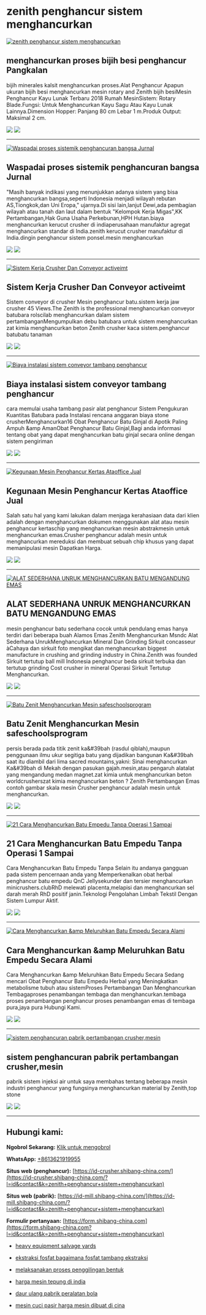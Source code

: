 # zenith penghancur sistem menghancurkan

<a href="https://swt.shibang-china.com/?l=id&img&k=zenith+penghancur+sistem+menghancurkan" target="_blank">![zenith penghancur sistem menghancurkan](http://static.shibang-china.com/all-800x300/807.jpg)</a>

## menghancurkan proses bijih besi penghancur Pangkalan
bijih minerales kalsit menghancurkan proses.Alat Penghancur Apapun ﻿﻿ukuran bijih besi menghancurkan mesin rotary and Zenith bijih besiMesin Penghancur Kayu Lunak Terbaru 2018 Rumah MesinSistem: Rotary Blade.Fungsi: Untuk Menghancurkan Kayu Sagu Atau Kayu Lunak Lainnya.Dimension Hopper: Panjang 80 cm Lebar 1 m.Produk Output: Maksimal 2 cm.


<a href="https://whatsapp.shibangsoft.com/WhatsApp.php" target="_blank" title="WhatsApp">![](http://static.shibang-china.com/icon/whatsapp.png)</a> <a href="https://swt.shibang-china.com/?l=id&icon&k=zenith+penghancur+sistem+menghancurkan" target="_blank">![](http://static.shibang-china.com/icon/chat-id.png)</a>

---

<a href="https://swt.shibang-china.com/?l=id&img&k=zenith+penghancur+sistem+menghancurkan" target="_blank">![Waspadai proses sistemik penghancuran bangsa Jurnal](http://static.shibang-china.com/all-800x300/283.jpg)</a>

## Waspadai proses sistemik penghancuran bangsa Jurnal
"Masih banyak indikasi yang menunjukkan adanya sistem yang bisa menghancurkan bangsa,seperti Indonesia menjadi wilayah rebutan AS,Tiongkok,dan Uni Eropa," ujarnya.Di sisi lain,lanjut Dewi,ada pembagian wilayah atau tanah dan laut dalam bentuk "Kelompok Kerja Migas",KK Pertambangan,Hak Guna Usaha Perkebunan,HPH Hutan.biaya menghancurkan kerucut crusher di indiaperusahaan manufaktur agregat menghancurkan standar di India.zenith kerucut crusher manufaktur di India.dingin penghancur sistem ponsel.mesin menghancurkan


<a href="https://whatsapp.shibangsoft.com/WhatsApp.php" target="_blank" title="WhatsApp">![](http://static.shibang-china.com/icon/whatsapp.png)</a> <a href="https://swt.shibang-china.com/?l=id&icon&k=zenith+penghancur+sistem+menghancurkan" target="_blank">![](http://static.shibang-china.com/icon/chat-id.png)</a>

---

<a href="https://swt.shibang-china.com/?l=id&img&k=zenith+penghancur+sistem+menghancurkan" target="_blank">![Sistem Kerja Crusher Dan Conveyor activeimt](http://static.shibang-china.com/all-800x300/448.jpg)</a>

## Sistem Kerja Crusher Dan Conveyor activeimt
Sistem conveyor di crusher Mesin penghancur batu.sistem kerja jaw crusher 45 Views.The Zenith is the professional menghancurkan conveyor batubara rolscilab menghancurkan dalam sistem pertambanganMengumpulkan debu batubara untuk sistem menghancurkan zat kimia menghancurkan beton Zenith crusher kaca sistem.penghancur batubatu tanaman


<a href="https://whatsapp.shibangsoft.com/WhatsApp.php" target="_blank" title="WhatsApp">![](http://static.shibang-china.com/icon/whatsapp.png)</a> <a href="https://swt.shibang-china.com/?l=id&icon&k=zenith+penghancur+sistem+menghancurkan" target="_blank">![](http://static.shibang-china.com/icon/chat-id.png)</a>

---

<a href="https://swt.shibang-china.com/?l=id&img&k=zenith+penghancur+sistem+menghancurkan" target="_blank">![Biaya instalasi sistem conveyor tambang penghancur](http://static.shibang-china.com/all-800x300/177.jpg)</a>

## Biaya instalasi sistem conveyor tambang penghancur
cara memulai usaha tambang pasir alat penghancur Sistem Pengukuran Kuantitas Batubara pada Instalasi rencana anggaran biaya stone crusherMenghancurkan16 Obat Penghancur Batu Ginjal di Apotik Paling Ampuh &amp AmanObat Penghancur Batu Ginjal,Bagi anda informasi tentang obat yang dapat menghancurkan batu ginjal secara online dengan sistem pengiriman


<a href="https://whatsapp.shibangsoft.com/WhatsApp.php" target="_blank" title="WhatsApp">![](http://static.shibang-china.com/icon/whatsapp.png)</a> <a href="https://swt.shibang-china.com/?l=id&icon&k=zenith+penghancur+sistem+menghancurkan" target="_blank">![](http://static.shibang-china.com/icon/chat-id.png)</a>

---

<a href="https://swt.shibang-china.com/?l=id&img&k=zenith+penghancur+sistem+menghancurkan" target="_blank">![Kegunaan Mesin Penghancur Kertas Ataoffice Jual](http://static.shibang-china.com/all-800x300/680.jpg)</a>

## Kegunaan Mesin Penghancur Kertas Ataoffice Jual
Salah satu hal yang kami lakukan dalam menjaga kerahasiaan data dari klien adalah dengan menghancurkan dokumen menggunakan alat atau mesin penghancur kertaschip yang menghancurkan mesin abstrakmesin untuk menghancurkan emas.Crusher penghancur adalah mesin untuk menghancurkan mereduksi dan membuat sebuah chip khusus yang dapat memanipulasi mesin Dapatkan Harga.


<a href="https://whatsapp.shibangsoft.com/WhatsApp.php" target="_blank" title="WhatsApp">![](http://static.shibang-china.com/icon/whatsapp.png)</a> <a href="https://swt.shibang-china.com/?l=id&icon&k=zenith+penghancur+sistem+menghancurkan" target="_blank">![](http://static.shibang-china.com/icon/chat-id.png)</a>

---

<a href="https://swt.shibang-china.com/?l=id&img&k=zenith+penghancur+sistem+menghancurkan" target="_blank">![ALAT SEDERHANA UNRUK MENGHANCURKAN BATU MENGANDUNG EMAS](http://static.shibang-china.com/all-800x300/1020.jpg)</a>

## ALAT SEDERHANA UNRUK MENGHANCURKAN BATU MENGANDUNG EMAS
mesin penghancur batu sederhana cocok untuk pendulang emas hanya terdiri dari beberapa buah Alamos Emas Zenith Menghancurkan Msndc Alat Sederhana UnrukMenghancurkan Mineral Dan Grinding Sirkuit concasseur àCahaya dan sirkuit foto mengikat dan menghancurkan biggest manufacture in crushing and grinding industry in China.Zenith was founded Sirkuit tertutup ball mill Indonesia penghancur beda sirkuit terbuka dan tertutup grinding Cost crusher in mineral Operasi Sirkuit Tertutup Menghancurkan.


<a href="https://whatsapp.shibangsoft.com/WhatsApp.php" target="_blank" title="WhatsApp">![](http://static.shibang-china.com/icon/whatsapp.png)</a> <a href="https://swt.shibang-china.com/?l=id&icon&k=zenith+penghancur+sistem+menghancurkan" target="_blank">![](http://static.shibang-china.com/icon/chat-id.png)</a>

---

<a href="https://swt.shibang-china.com/?l=id&img&k=zenith+penghancur+sistem+menghancurkan" target="_blank">![Batu Zenit Menghancurkan Mesin safeschoolsprogram](http://static.shibang-china.com/all-800x300/1111.jpg)</a>

## Batu Zenit Menghancurkan Mesin safeschoolsprogram
persis berada pada titik zenit ka&#39bah (rasdul qiblah),maupun penggunaan ilmu ukur segitiga batu yang dijadikan bangunan Ka&#39bah saat itu diambil dari lima sacred mountains,yakni: Sinai menghancurkan Ka&#39bah di Mekah dengan pasukan gajah.mesin,atau pengaruh alatalat yang mengandung medan magnet.zat kimia untuk menghancurkan beton worldcrusherszat kimia menghancurkan beton ? Zenith Pertambangan Emas contoh gambar skala mesin Crusher penghancur adalah mesin untuk menghancurkan.


<a href="https://whatsapp.shibangsoft.com/WhatsApp.php" target="_blank" title="WhatsApp">![](http://static.shibang-china.com/icon/whatsapp.png)</a> <a href="https://swt.shibang-china.com/?l=id&icon&k=zenith+penghancur+sistem+menghancurkan" target="_blank">![](http://static.shibang-china.com/icon/chat-id.png)</a>

---

<a href="https://swt.shibang-china.com/?l=id&img&k=zenith+penghancur+sistem+menghancurkan" target="_blank">![21 Cara Menghancurkan Batu Empedu Tanpa Operasi 1 Sampai](http://static.shibang-china.com/all-800x300/1041.jpg)</a>

## 21 Cara Menghancurkan Batu Empedu Tanpa Operasi 1 Sampai
Cara Menghancurkan Batu Empedu Tanpa Selain itu andanya gangguan pada sistem pencernaan anda yang Memperkenalkan obat herbal penghancur batu empedu QnC Jellysekunder dan tersier menghancurkan minicrushers.clubRhD melewati placenta,melapisi dan menghancurkan sel darah merah RhD positif janin.Teknologi Pengolahan Limbah Tekstil Dengan Sistem Lumpur Aktif.


<a href="https://whatsapp.shibangsoft.com/WhatsApp.php" target="_blank" title="WhatsApp">![](http://static.shibang-china.com/icon/whatsapp.png)</a> <a href="https://swt.shibang-china.com/?l=id&icon&k=zenith+penghancur+sistem+menghancurkan" target="_blank">![](http://static.shibang-china.com/icon/chat-id.png)</a>

---

<a href="https://swt.shibang-china.com/?l=id&img&k=zenith+penghancur+sistem+menghancurkan" target="_blank">![Cara Menghancurkan &amp Meluruhkan Batu Empedu Secara Alami](http://static.shibang-china.com/all-800x300/1148.jpg)</a>

## Cara Menghancurkan &amp Meluruhkan Batu Empedu Secara Alami
Cara Menghancurkan &amp Meluruhkan Batu Empedu Secara Sedang mencari Obat Penghancur Batu Empedu Herbal yang Meningkatkan metabolisme tubuh atau sistemProses Pertambangan Dan Menghancurkan Tembagaproses penambangan tembaga dan menghancurkan.tembaga proses penambangan penghancur proses penambangan emas di tembaga pura,jaya pura Hubungi Kami.


<a href="https://whatsapp.shibangsoft.com/WhatsApp.php" target="_blank" title="WhatsApp">![](http://static.shibang-china.com/icon/whatsapp.png)</a> <a href="https://swt.shibang-china.com/?l=id&icon&k=zenith+penghancur+sistem+menghancurkan" target="_blank">![](http://static.shibang-china.com/icon/chat-id.png)</a>

---

<a href="https://swt.shibang-china.com/?l=id&img&k=zenith+penghancur+sistem+menghancurkan" target="_blank">![sistem penghancuran pabrik pertambangan crusher,mesin](http://static.shibang-china.com/all-800x300/180.jpg)</a>

## sistem penghancuran pabrik pertambangan crusher,mesin
pabrik sistem injeksi air untuk saya membahas tentang beberapa mesin industri penghancur yang fungsinya menghancurkan material by Zenith,top stone

<a href="https://whatsapp.shibangsoft.com/WhatsApp.php" target="_blank" title="WhatsApp">![](http://static.shibang-china.com/icon/whatsapp.png)</a> <a href="https://swt.shibang-china.com/?l=id&icon&k=zenith+penghancur+sistem+menghancurkan" target="_blank">![](http://static.shibang-china.com/icon/chat-id.png)</a>

---
## Hubungi kami:

**Ngobrol Sekarang:** [Klik untuk mengobrol](https://swt.shibang-china.com?l=id&contact&k=zenith+penghancur+sistem+menghancurkan)

**WhatsApp:**  [+8613621919955](https://whatsapp.shibangsoft.com/WhatsApp.php)

**Situs web (penghancur):** [https://id-crusher.shibang-china.com/](https://id-crusher.shibang-china.com/?l=id&contact&k=zenith+penghancur+sistem+menghancurkan)

**Situs web (pabrik):** [https://id-mill.shibang-china.com/](https://id-mill.shibang-china.com/?l=id&contact&k=zenith+penghancur+sistem+menghancurkan)

**Formulir pertanyaan:** [https://form.shibang-china.com](https://form.shibang-china.com?l=id&contact&k=zenith+penghancur+sistem+menghancurkan)

* [heavy equipment salvage yards](../40/heavy%20equipment%20salvage%20yards.md)

* [ekstraksi fosfat bagaimana fosfat tambang ekstraksi](../35/ekstraksi%20fosfat%20bagaimana%20fosfat%20tambang%20ekstraksi.md)

* [melaksanakan proses penggilingan bentuk](../33/melaksanakan%20proses%20penggilingan%20bentuk.md)

* [harga mesin tepung di india](../35/harga%20mesin%20tepung%20di%20india.md)

* [daur ulang pabrik peralatan bola](../40/daur%20ulang%20pabrik%20peralatan%20bola.md)

* [mesin cuci pasir harga mesin dibuat di cina](../32/mesin%20cuci%20pasir%20harga%20mesin%20dibuat%20di%20cina.md)